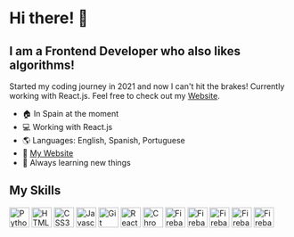 # Hi there! 👋

## I am a Frontend Developer who also likes algorithms!

Started my coding journey in 2021 and now I can't hit the brakes! Currently working with React.js. Feel free to check out my [Website](https://www.lucasgontijo.com "lucasgontijo.com").

* 🏠 In Spain at the moment
* 💻 Working with React.js
* 🌎 Languages: English, Spanish, Portuguese
* 🔗 [My Website](https://www.lucasgontijo.com "lucasgontijo.com")
* 🔎 Always learning new things

## My Skills

<p align="left">
  
<img src="https://raw.githubusercontent.com/danielcranney/readme-generator/main/public/icons/skills/python-colored.svg" width="36" height="36" alt="Python" />
  
<img src="https://raw.githubusercontent.com/danielcranney/readme-generator/main/public/icons/skills/html5-colored.svg" width="36" height="36" alt="HTML5" />
  
<img src="https://raw.githubusercontent.com/danielcranney/readme-generator/main/public/icons/skills/css3-colored.svg" width="36" height="36" alt="CSS3" />
  
<img src="https://raw.githubusercontent.com/danielcranney/readme-generator/main/public/icons/skills/javascript-colored.svg" width="36" height="36" alt="Javascript" />
  
<img src="https://user-images.githubusercontent.com/94650197/168641156-8299c935-d5c2-4f26-b56f-95b20523c085.png" width="36" height="36" alt="Git" />

<img src="https://raw.githubusercontent.com/danielcranney/readme-generator/main/public/icons/skills/react-colored.svg" width="36" height="36" alt="React" />
  
<img src="https://user-images.githubusercontent.com/94650197/168806536-af8d65fb-a125-4d9d-b112-039608f929fe.png" width="36" height="36" alt="Chrome-Dev-Tools" />

<img src="https://raw.githubusercontent.com/danielcranney/readme-generator/main/public/icons/skills/firebase-colored.svg" width="36" height="36" alt="Firebase" />

<img src="https://raw.githubusercontent.com/danielcranney/readme-generator/main/public/icons/skills/firebase-colored.svg" width="36" height="36" alt="Firebase" />

<img src="https://raw.githubusercontent.com/danielcranney/readme-generator/main/public/icons/skills/firebase-colored.svg" width="36" height="36" alt="Firebase" />

<img src="https://raw.githubusercontent.com/danielcranney/readme-generator/main/public/icons/skills/firebase-colored.svg" width="36" height="36" alt="Firebase" />

<img src="https://raw.githubusercontent.com/danielcranney/readme-generator/main/public/icons/skills/firebase-colored.svg" width="36" height="36" alt="Firebase" />

